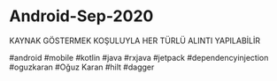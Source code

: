 # Android-Sep-2020
KAYNAK GÖSTERMEK KOŞULUYLA HER TÜRLÜ ALINTI YAPILABİLİR

#android
#mobile
#kotlin
#java
#rxjava
#jetpack
#dependencyinjection
#oguzkaran
#Oğuz Karan
#hilt
#dagger
